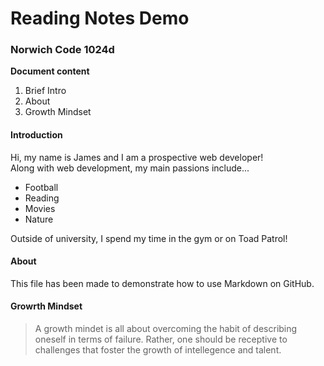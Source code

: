 # Reading Notes Demo

### Norwich Code 1024d

**Document content**

1. Brief Intro 
2. About
3. Growth Mindset

#### Introduction
Hi, my name is James and I am a prospective web developer!  
Along with web development, my main passions include... 

- Football
- Reading
- Movies
- Nature

Outside of university, I spend my time in the gym or on Toad Patrol! 

#### About  
This file has been made to demonstrate how to use Markdown on GitHub. 

#### Growrth Mindset  
> A growth mindet is all about overcoming the habit of describing oneself in terms of failure. Rather, one should be receptive to challenges that foster the growth of intellegence and talent. 
